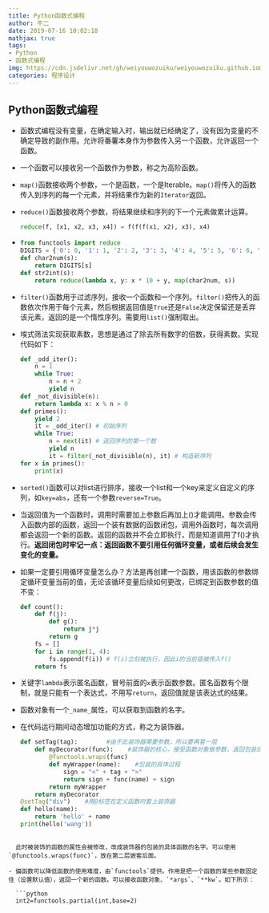 ```yaml
---
title: Python函数式编程
author: 不二
date: 2019-07-16 10:02:18
mathjax: true
tags:
- Python
- 函数式编程
img: https://cdn.jsdelivr.net/gh/weiyouwozuiku/weiyouwozuiku.github.io@src/source/_posts/PageImg/python5.jpg
categories: 程序设计
---
```


## Python函数式编程

- 函数式编程没有变量，在确定输入时，输出就已经确定了，没有因为变量的不确定导致的副作用。允许将番薯本身作为参数传入另一个函数，允许返回一个函数。

- 一个函数可以接收另一个函数作为参数，称之为高阶函数。

- `map()`函数接收两个参数，一个是函数，一个是Iterable。`map()`将传入的函数传入到序列的每一个元素，并将结果作为新的`Iterator`返回。

  <!-- more -->

- `reduce()`函数接收两个参数，将结果继续和序列的下一个元素做累计运算。

  ```python
  reduce(f, [x1, x2, x3, x4]) = f(f(f(x1, x2), x3), x4)
  ```

- ```python
  from functools import reduce
  DIGITS = {'0': 0, '1': 1, '2': 2, '3': 3, '4': 4, '5': 5, '6': 6, '7': 7, '8': 8, '9': 9}
  def char2num(s):
      return DIGITS[s]
  def str2int(s):
      return reduce(lambda x, y: x * 10 + y, map(char2num, s))
  ```

- `filter()`函数用于过滤序列，接收一个函数和一个序列。`filter()`把传入的函数依次作用于每个元素，然后根据返回值是`True`还是`False`决定保留还是丢弃该元素，返回的是一个惰性序列。需要用`list()`强制取出。

- 埃式筛法实现获取素数，思想是通过了除去所有数字的倍数，获得素数。实现代码如下：

  ```python
  def _odd_iter():
      n = 1
      while True:
          n = n + 2
          yield n
  def _not_divisible(n):
      return lambda x: x % n > 0
  def primes():
      yield 2
      it = _odd_iter() # 初始序列
      while True:
          n = next(it) # 返回序列的第一个数
          yield n
          it = filter(_not_divisible(n), it) # 构造新序列
  for x in primes():
      print(x)
  ```

- `sorted()`函数可以对list进行排序，接收一个list和一个key来定义自定义的序列，如`key=abs`，还有一个参数`reverse=True`。

- 当返回值为一个函数时，调用时需要加上参数后再加上()才能调用。参数会传入函数内部的函数，返回一个装有数据的函数闭包，调用外函数时，每次调用都会返回一个新的函数。返回的函数并不会立即执行，而是知道调用了f()才执行。**返回闭包时牢记一点：返回函数不要引用任何循环变量，或者后续会发生变化的变量。**

- 如果一定要引用循环变量怎么办？方法是再创建一个函数，用该函数的参数绑定循环变量当前的值，无论该循环变量后续如何更改，已绑定到函数参数的值不变：

  ```python
  def count():
      def f(j):
          def g():
              return j*j
          return g
      fs = []
      for i in range(1, 4):
          fs.append(f(i)) # f(i)立刻被执行，因此i的当前值被传入f()
      return fs
  ```

- 关键字`lambda`表示匿名函数，冒号前面的`x`表示函数参数。匿名函数有个限制，就是只能有一个表达式，不用写`return`，返回值就是该表达式的结果。

- 函数对象有一个`_name_`属性，可以获取到函数的名字。

- 在代码运行期间动态增加功能的方式，称之为装饰器。

  ```python
  def setTag(tag):        #由于此装饰器需要参数，所以要再套一层
      def myDecorator(func):    #装饰器的核心，接受函数对象做参数，返回包装后的函数对象
          @functools.wraps(func)
          def myWrapper(name):    #包装的具体过程
              sign = "<" + tag + ">"
              return sign + func(name) + sign
          return myWrapper
      return myDecorator
  @setTag("div")    #用@标签在定义函数时套上装饰器
  def hello(name):
      return 'hello' + name
  print(hello('wang'))
  ```
```
  
  此时被装饰的函数的属性会被修改，改成装饰器的包装的具体函数的名字。可以使用`@functools.wraps(func)`，放在第二层嵌套后面。
  
- 偏函数可以降低函数的使用难度，由`functools`提供。作用是把一个函数的某些参数固定住（设置默认值），返回一个新的函数。可以接收函数对象、`*args`、`**kw`。如下所示：

  ```python
  int2=functools.partial(int,base=2)
```

  
